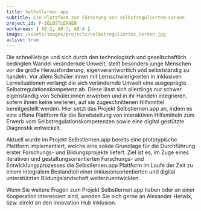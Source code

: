 ```yaml
---
title: Selbstlernen.app
subtitle: Ein Plattform zur Förderung von selbstreguliertem Lernen
project_id: P-SELBSTLERNEN
workareas: [ AB-2, AB-3, AB-4 ]
image: /assets/images/projects/selbstreguliertes_lernen.jpg
active: true
---
```

Die schnelllebige und sich durch den technologisch und gesellschaftlich bedingten Wandel verändernde Umwelt, stellt besonders junge Menschen vor die große Herausforderung, eigenverantwortlich und selbstständig zu handeln. Vor allem Schüler:innen mit Lernschwierigkeiten in inklusiven Lernsituationen verlangt die sich verändernde Umwelt eine ausgeprägte Selbstregulationskompetenz ab. Diese lässt sich allerdings nur schwer eigenständig von Schüler:innen erwerben und in ihr Handeln integrieren, sofern ihnen keine weiteren, auf sie zugeschnittenen Hilfsmittel bereitgestellt werden. Hier setzt das Projekt Selbstlernen.app an, indem es eine offene Plattform für die Bereitstellung von interaktiven Hilfsmitteln zum Erwerb vom Selbstregulationskompetenzen sowie eine digital gestützte Diagnostik entwickelt.

Aktuell wurde im Projekt Selbstlernen.app bereits eine prototypische Plattform implementiert, welche eine solide Grundlage für die Durchführung erster Forschungs- und Bildungsprojekte liefert. Ziel ist es, im Zuge eines iterativen und gestaltungsorientierten Forschungs- und Entwicklungsprozesses die Selbstlernen.app Plattform im Laufe der Zeit zu einem integralem Bestandteil einer inklusionsorientierten und digital unterstützten Bildungslandschaft weiterzuentwicklen.

Wenn Sie weitere Fragen zum Projekt Selbstlernen.app haben oder an einer Kooperation interessiert sind, wenden Sie sich gerne an Alexander Herwix, bzw. direkt an den Innovation Hub Inklusion.
 